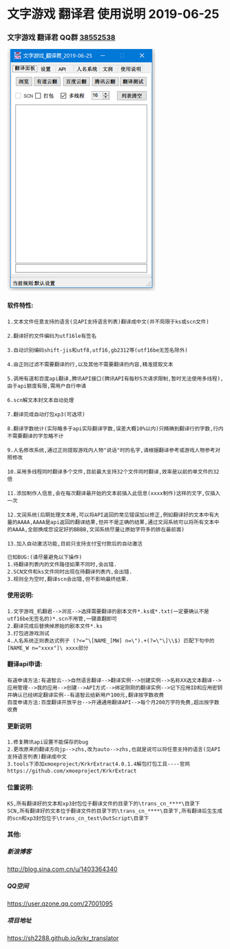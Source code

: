 # 文字游戏 翻译君 使用说明 2019-06-25


### 文字游戏 翻译君 QQ群 [38552538](https://shang.qq.com/wpa/qunwpa?idkey=750821134ca5569c2215b66c9593df40851d615fe92aa5633af297a6cba96420)
![image](img/2019-07-19-img-000.png)
#### 软件特性:
```
1.文本文件任意支持的语言(见API支持语言列表)翻译成中文(并不局限于ks或scn文件)

2.翻译好的文件编码为utf16le有签名

3.自动识别编码shift-jis和utf8,utf16,gb2312等(utf16be无签名除外)

4.由正则过滤不需要翻译的行,以及其他不需要翻译的内容,精准提取文本

5.调用有道和百度api翻译,腾讯API接口(腾讯API有每秒5次请求限制,暂时无法使用多线程),由于api额度有限,需用户自行申请

6.scn解文本封文本自动处理

7.翻译完成自动打包xp3(可选项)

8.翻译字数统计(实际略多于api实际翻译字数,误差大概10%以内)只精确到翻译行的字数,行内不需要翻译的字忽略不计

9.人名修改系统,通过正则提取游戏内人物"说话"时的名字,请根据翻译参考或游戏人物参考对照修改

10.采用多线程同时翻译多个文件,目前最大支持32个文件同时翻译,效率是以前的单文件的32倍

11.添加制作人信息,会在每次翻译最开始的文本前插入此信息(xxxx制作)这样的文字,仅插入一次

12.文润系统(后期处理文本用,可以将API返回的常见错误加以修正,例如翻译好的文本中有大量的AAAA,AAAA是api返回的翻译结果,但并不是正确的结果,通过文润系统可以将所有文本中的AAAA,全部换成您设定好的BBBB,文润系统尽量让原始字符多的排在最前面)

13.加入自动激活功能,目前只支持支付宝付款后的自动激活
```
```
已知BUG:(请尽量避免以下操作)
1.待翻译列表内的文件路径如果不同时,会出错.
2.SCN文件和ks文件同时出现在待翻译列表内,会出错.
3.规则全为空时,翻译scn会出错,但不影响最终结果.
```

#### 使用说明:
```
1.文字游戏_机翻君-->浏览-->选择需要翻译的剧本文件*.ks或*.txt(一定要确认不是utf16be无签名的)*.scn不用管,一键直翻即可
2.翻译完成后替换掉原始的剧本文件*.ks
3.打包进游戏测试
4.人名系统正则表达式例子 (?<=^\[NAME_[MW] n=\").+(?=\"\]\\$) 匹配下句中的 [NAME_W n="xxxx"]\ xxxx部分
```

#### 翻译api申请:
```
有道申请方法:有道智云-->自然语言翻译-->翻译实例-->创建实例-->名称XX选文本翻译-->应用管理-->我的应用-->创建-->API方式-->绑定刚刚的翻译实例-->记下应用ID和应用密钥并确认已经绑定翻译实例--有道智云给新用户100元,翻译按字数收费
百度申请方法:百度翻译开放平台-->开通通用翻译API-->每个月200万字符免费,超出按字数收费
```

#### 更新说明
```
1.修复腾讯api设置不能保存的bug
2.更改原来的翻译方向jp-->zhs,改为auto-->zhs,也就是说可以将任意支持的语言(见API支持语言列表)翻译成中文
3.tools下添加xmoeproject/KrkrExtract4.0.1.4解包打包工具----官网 https://github.com/xmoeproject/KrkrExtract
```

#### 位置说明:
```
KS,所有翻译好的文本和xp3封包位于翻译文件的目录下的\trans_cn_****\目录下
SCN,所有翻译好的文本位于翻译文件的目录下的\trans_cn_****\目录下,所有翻译后生生成的scn和xp3封包位于\trans_cn_test\OutScript\目录下
```

#### 其他:

##### 新浪博客
http://blog.sina.com.cn/u/1403364340

##### QQ空间
https://user.qzone.qq.com/27001095

##### 项目地址
https://sh2288.github.io/krkr_translator
